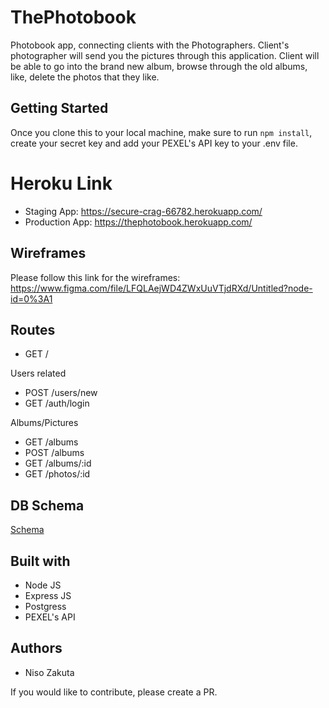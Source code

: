 # ThePhotobook
Photobook app, connecting clients with the Photographers. 
Client's photographer will send you the pictures through this application. Client will be able to go into the brand new album, browse through the old albums, like, delete the photos that they like.

## Getting Started

Once you clone this to your local machine, make sure to run `npm install`, create your secret key and add your PEXEL's API key to your .env file.

# Heroku Link
- Staging App: https://secure-crag-66782.herokuapp.com/
- Production App: https://thephotobook.herokuapp.com/


## Wireframes
Please follow this link for the wireframes: https://www.figma.com/file/LFQLAejWD4ZWxUuVTjdRXd/Untitled?node-id=0%3A1



## Routes
- GET /

Users related
- POST /users/new
- GET /auth/login

Albums/Pictures
- GET /albums
- POST /albums
- GET /albums/:id
- GET /photos/:id

## DB Schema 

[Schema](https://imgur.com/7NQtBec)

## Built with
- Node JS
- Express JS
- Postgress
- PEXEL's API

## Authors
- Niso Zakuta 

If you would like to contribute, please create a PR.





